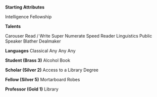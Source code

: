 **Starting Attributes**

Intelligence
Fellowship

**Talents**

Carouser
Read / Write
Super Numerate
Speed Reader
Linguistics
Public Speaker
Blather
Dealmaker

**Languages**
Classical
Any
Any
Any

**Student (Brass 3)**
Alcohol
Book

**Scholar (Silver 2)**
Access to a Library
Degree

**Fellow (Silver 5)**
Mortarboard
Robes

**Professor (Gold 1)**
Library
